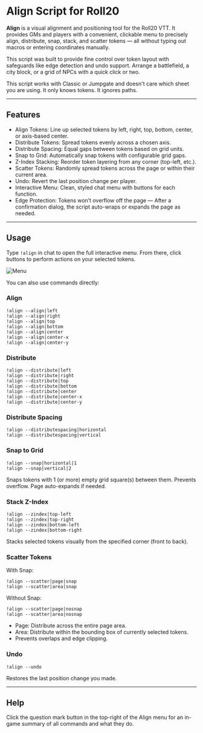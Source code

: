 # Align Script for Roll20

**Align**  is a visual alignment and positioning tool for the Roll20 VTT. It provides GMs and players with a convenient, clickable menu to precisely align, distribute, snap, stack, and scatter tokens — all without typing out macros or entering coordinates manually.

This script was built to provide fine control over token layout with safeguards like edge detection and undo support. Arrange a battlefield, a city block, or a grid of NPCs with a quick click or two.

This script works with Classic or Jumpgate and doesn't care which sheet you are using. It only knows tokens. It ignores paths.

---

## Features

- Align Tokens: Line up selected tokens by left, right, top, bottom, center, or axis-based center.
- Distribute Tokens: Spread tokens evenly across a chosen axis.
- Distribute Spacing: Equal gaps between tokens based on grid units.
- Snap to Grid: Automatically snap tokens with configurable grid gaps.
- Z-Index Stacking: Reorder token layering from any corner (top-left, etc.).
- Scatter Tokens: Randomly spread tokens across the page or within their current area.
- Undo: Revert the last position change per player.
- Interactive Menu: Clean, styled chat menu with buttons for each function.
- Edge Protection: Tokens won’t overflow off the page — After a confirmation dialog, the script auto-wraps or expands the page as needed.

---

## Usage

Type `!align` in chat to open the full interactive menu. From there, click buttons to perform actions on your selected tokens.

![Menu](https://files.d20.io/images/446536354/ZcErtHUDuROwGFr58CM40w/original.png?1750997487)

You can also use commands directly:

### Align
```
!align --align|left
!align --align|right
!align --align|top
!align --align|bottom
!align --align|center
!align --align|center-x
!align --align|center-y
```

### Distribute
```
!align --distribute|left
!align --distribute|right
!align --distribute|top
!align --distribute|bottom
!align --distribute|center
!align --distribute|center-x
!align --distribute|center-y
```

### Distribute Spacing
```
!align --distributespacing|horizontal
!align --distributespacing|vertical
```

### Snap to Grid
```
!align --snap|horizontal|1
!align --snap|vertical|2
```

Snaps tokens with 1 (or more) empty grid square(s) between them. Prevents overflow. Page auto-expands if needed.

### Stack Z-Index
```
!align --zindex|top-left
!align --zindex|top-right
!align --zindex|bottom-left
!align --zindex|bottom-right
```

Stacks selected tokens visually from the specified corner (front to back).

### Scatter Tokens

With Snap:
```
!align --scatter|page|snap
!align --scatter|area|snap
```

Without Snap:
```
!align --scatter|page|nosnap
!align --scatter|area|nosnap
```

- Page: Distribute across the entire page area.
- Area: Distribute within the bounding box of currently selected tokens.
- Prevents overlaps and edge clipping.

### Undo
```
!align --undo
```

Restores the last position change you made.

---

## Help

Click the question mark button in the top-right of the Align menu for an in-game summary of all commands and what they do.
